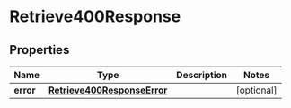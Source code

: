
# Retrieve400Response

## Properties
Name | Type | Description | Notes
------------ | ------------- | ------------- | -------------
**error** | [**Retrieve400ResponseError**](Retrieve400ResponseError.md) |  |  [optional]



